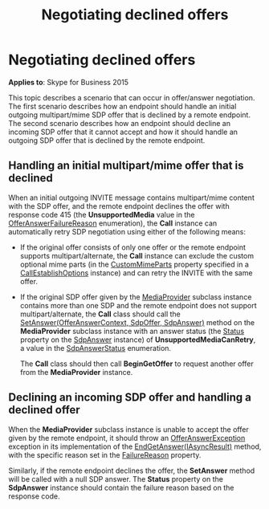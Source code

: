 ﻿---
title: Negotiating declined offers
TOCTitle: Negotiating declined offers
ms:assetid: bbca6041-4d98-4d0f-b81d-8978939fbaef
ms:mtpsurl: https://msdn.microsoft.com/library/Dn466100(v=office.16)
ms:contentKeyID: 65240021
ms.date: 07/27/2015
mtps_version: v=office.16
---

# Negotiating declined offers

**Applies to**: Skype for Business 2015

This topic describes a scenario that can occur in offer/answer negotiation. The first scenario describes how an endpoint should handle an initial outgoing multipart/mime SDP offer that is declined by a remote endpoint. The second scenario describes how an endpoint should decline an incoming SDP offer that it cannot accept and how it should handle an outgoing SDP offer that is declined by the remote endpoint.

## Handling an initial multipart/mime offer that is declined

When an initial outgoing INVITE message contains multipart/mime content with the SDP offer, and the remote endpoint declines the offer with response code 415 (the **UnsupportedMedia** value in the [OfferAnswerFailureReason](https://msdn.microsoft.com/library/hh348371\(v=office.16\)) enumeration), the **Call** instance can automatically retry SDP negotiation using either of the following means:

- If the original offer consists of only one offer or the remote endpoint supports multipart/alternate, the **Call** instance can exclude the custom optional mime parts (in the [CustomMimeParts](https://msdn.microsoft.com/library/hh348612\(v=office.16\)) property specified in a [CallEstablishOptions](https://msdn.microsoft.com/library/hh381079\(v=office.16\)) instance) and can retry the INVITE with the same offer.

- If the original SDP offer given by the [MediaProvider](/dotnet/api/microsoft.rtc.collaboration.componentmodel.mediaprovider?view=ucma-api) subclass instance contains more than one SDP and the remote endpoint does not support multipart/alternate, the **Call** class should call the [SetAnswer(OfferAnswerContext, SdpOffer, SdpAnswer)](https://msdn.microsoft.com/library/hh382509\(v=office.16\)) method on the **MediaProvider** subclass instance with an answer status (the [Status](https://msdn.microsoft.com/library/hh382499\(v=office.16\)) property on the [SdpAnswer](https://msdn.microsoft.com/library/hh349319\(v=office.16\)) instance) of **UnsupportedMediaCanRetry**, a value in the [SdpAnswerStatus](https://msdn.microsoft.com/library/hh383245\(v=office.16\)) enumeration.
    
  The **Call** class should then call **BeginGetOffer** to request another offer from the **MediaProvider** instance.

## Declining an incoming SDP offer and handling a declined offer

When the **MediaProvider** subclass instance is unable to accept the offer given by the remote endpoint, it should throw an [OfferAnswerException](https://msdn.microsoft.com/library/hh382722\(v=office.16\)) exception in its implementation of the [EndGetAnswer(IAsyncResult)](https://msdn.microsoft.com/library/hh383856\(v=office.16\)) method, with the specific reason set in the [FailureReason](https://msdn.microsoft.com/library/hh384728\(v=office.16\)) property. 

Similarly, if the remote endpoint declines the offer, the **SetAnswer** method will be called with a null SDP answer. The **Status** property on the **SdpAnswer** instance should contain the failure reason based on the response code.

